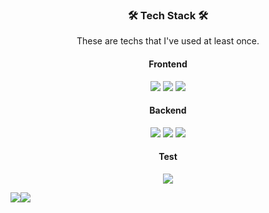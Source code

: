 
<!--
**abc5259/abc5259** is a ✨ _special_ ✨ repository because its `README.md` (this file) appears on your GitHub profile.

Here are some ideas to get you started:

- 🔭 I’m currently working on ...
- 🌱 I’m currently learning ...
- 👯 I’m looking to collaborate on ...
- 🤔 I’m looking for help with ...
- 💬 Ask me about ...
- 📫 How to reach me: ...
- 😄 Pronouns: ...
- ⚡ Fun fact: ...
-->
<h3 align="center">🛠 Tech Stack 🛠</h3>
<p align="center">These are techs that I've used at least once.</p>
<h4 align="center">Frontend</h4>
<p align="center">
<img src="https://img.shields.io/badge/JavaScript-F7DF1E?style=flat-square&logo=JavaScript&logoColor=white"/>
<img src="https://img.shields.io/badge/TypeScript-3178C6?style=flat-square&logo=TypeScript&logoColor=white"/>
<img src="https://img.shields.io/badge/React-61DAFB?style=flat-square&logo=React&logoColor=white"/>
</p>
<h4 align="center">Backend</h4>
<p align="center">
<img src="https://img.shields.io/badge/Node.js-339933?style=flat-square&logo=Node.js&logoColor=white"/>
<img src="https://img.shields.io/badge/Express-000000?style=flat-square&logo=Express&logoColor=white"/>
<img src="https://img.shields.io/badge/NestJS-E0234E?style=flat-square&logo=NestJS&logoColor=white"/>
</p>
<h4 align="center">Test</h4>
<p align="center">
<img src="https://img.shields.io/badge/Jest-C21325?style=flat-square&logo=Jest&logoColor=white"/>
</p>
<div align="center">
  <div style="display: flex;">
    <img src="https://github-readme-stats.vercel.app/api/top-langs/?username=abc5259&layout=compact&theme=tokyonight" style="vertical-align: top;" />
    <img src="https://github-readme-stats.vercel.app/api?username=abc5259&show_icons=true&theme=dark" />
  </div>
</div>
